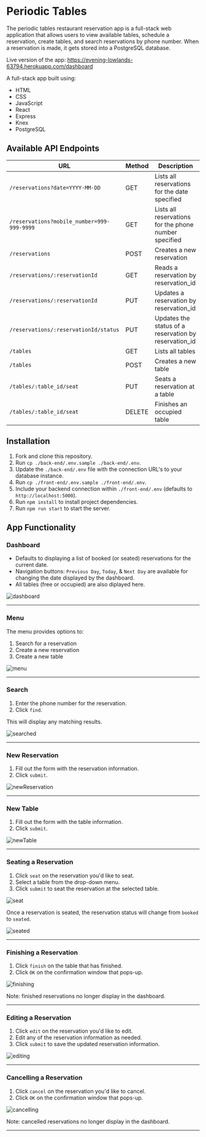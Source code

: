 # Periodic Tables

The periodic tables restaurant reservation app is a full-stack web application that allows users to view available tables, schedule a reservation, create tables, and search reservations by phone number. When a reservation is made, it gets stored into a PostgreSQL database.

Live version of the app: https://evening-lowlands-63794.herokuapp.com/dashboard

A full-stack app built using:
- HTML
- CSS
- JavaScript
- React
- Express
- Knex
- PostgreSQL

## Available API Endpoints

| URL | Method | Description |
| ---------------- | ----- | ---------------------------------------------------------------- |
| `/reservations?date=YYYY-MM-DD` | GET | Lists all reservations for the date specified |
| `/reservations?mobile_number=999-999-9999` | GET | Lists all reservations for the phone number specified |
| `/reservations` | POST | Creates a new reservation |
| `/reservations/:reservationId` | GET | Reads a reservation by reservation_id |
| `/reservations/:reservationId` | PUT | Updates a reservation by reservation_id |
| `/reservations/:reservationId/status` | PUT | Updates the status of a reservation by reservation_id  |
| `/tables` | GET | Lists all tables |
| `/tables` | POST | Creates a new table |
| `/tables/:table_id/seat` | PUT | Seats a reservation at a table |
| `/tables/:table_id/seat` | DELETE | Finishes an occupied table |

## Installation

1. Fork and clone this repository.
1. Run `cp ./back-end/.env.sample ./back-end/.env`.
1. Update the `./back-end/.env` file with the connection URL's to your database instance.
1. Run `cp ./front-end/.env.sample ./front-end/.env`.
1. Include your backend connection within `./front-end/.env` (defaults to `http://localhost:5000`).
1. Run `npm install` to install project dependencies.
1. Run `npm run start` to start the server.

## App Functionality

### Dashboard

- Defaults to displaying a list of booked (or seated) reservations for the current date.  
- Navigation buttons: `Previous Day`, `Today`, & `Next Day` are available for changing the date displayed by the dashboard.
- All tables (free or occupied) are also diplayed here.

![dashboard](https://github.com/MasonBoom/Periodic-Tables-Restaurant-Reservation-App/blob/5a5a86cbaa9c71fdca982dd5b77033bd04819bba/screenshots/Periodic%20Tables%20Restaurant%20Reservation%20System%20-%20Google%20Chrome%203_24_2022%203_33_37%20PM.png)

---

### Menu

The menu provides options to:
1. Search for a reservation
2. Create a new reservation 
3. Create a new table

![menu](https://github.com/MasonBoom/Periodic-Tables-Restaurant-Reservation-App/blob/a5baf343aa8359092e56a51e07e848d8407a6124/screenshots/Periodic%20Tables%20Restaurant%20Reservation%20System%20-%20Google%20Chrome%203_24_2022%203_33_58%20PM.png)

---

### Search

1. Enter the phone number for the reservation.
1. Click `find`.

This will display any matching results.

![searched](https://github.com/MasonBoom/Periodic-Tables-Restaurant-Reservation-App/blob/a5baf343aa8359092e56a51e07e848d8407a6124/screenshots/Periodic%20Tables%20Restaurant%20Reservation%20System%20-%20Google%20Chrome%203_24_2022%203_35_05%20PM.png)

---

### New Reservation

1. Fill out the form with the reservation information.
1. Click `submit`.

![newReservation](https://github.com/MasonBoom/Periodic-Tables-Restaurant-Reservation-App/blob/a5baf343aa8359092e56a51e07e848d8407a6124/screenshots/Periodic%20Tables%20Restaurant%20Reservation%20System%20-%20Google%20Chrome%203_24_2022%203_35_54%20PM.png)

---

### New Table

1. Fill out the form with the table information.
1. Click `submit`.

![newTable](https://github.com/MasonBoom/Periodic-Tables-Restaurant-Reservation-App/blob/a5baf343aa8359092e56a51e07e848d8407a6124/screenshots/Periodic%20Tables%20Restaurant%20Reservation%20System%20-%20Google%20Chrome%203_24_2022%203_36_19%20PM.png)

---

### Seating a Reservation

1. Click `seat` on the reservation you'd like to seat.
1. Select a table from the drop-down menu.
1. Click `submit` to seat the reservation at the selected table.

![seat](https://github.com/MasonBoom/Periodic-Tables-Restaurant-Reservation-App/blob/a5baf343aa8359092e56a51e07e848d8407a6124/screenshots/Periodic%20Tables%20Restaurant%20Reservation%20System%20-%20Google%20Chrome%203_24_2022%203_36_38%20PM.png)

Once a reservation is seated, the reservation status will change from `booked` to `seated`.

![seated](https://github.com/MasonBoom/Periodic-Tables-Restaurant-Reservation-App/blob/a5baf343aa8359092e56a51e07e848d8407a6124/screenshots/Periodic%20Tables%20Restaurant%20Reservation%20System%20-%20Google%20Chrome%203_24_2022%203_36_51%20PM.png)

---

### Finishing a Reservation

1. Click `finish` on the table that has finished.
1. Click `OK` on the confirmation window that pops-up.

![finishing](https://github.com/MasonBoom/Periodic-Tables-Restaurant-Reservation-App/blob/a5baf343aa8359092e56a51e07e848d8407a6124/screenshots/Periodic%20Tables%20Restaurant%20Reservation%20System%20-%20Google%20Chrome%203_24_2022%203_37_17%20PM.png)

Note: finished reservations no longer display in the dashboard.

---

### Editing a Reservation

1. Click `edit` on the reservation you'd like to edit.
1. Edit any of the reservation information as needed.
1. Click `submit` to save the updated reservation information.

![editing](https://github.com/MasonBoom/Periodic-Tables-Restaurant-Reservation-App/blob/a5baf343aa8359092e56a51e07e848d8407a6124/screenshots/Periodic%20Tables%20Restaurant%20Reservation%20System%20-%20Google%20Chrome%203_24_2022%203_37_40%20PM.png)

---

### Cancelling a Reservation

1. Click `cancel` on the reservation you'd like to cancel.
1. Click `OK` on the confirmation window that pops-up.

![cancelling](https://github.com/MasonBoom/Periodic-Tables-Restaurant-Reservation-App/blob/a5baf343aa8359092e56a51e07e848d8407a6124/screenshots/Periodic%20Tables%20Restaurant%20Reservation%20System%20-%20Google%20Chrome%203_24_2022%203_38_03%20PM.png)

Note: cancelled reservations no longer display in the dashboard.

---

